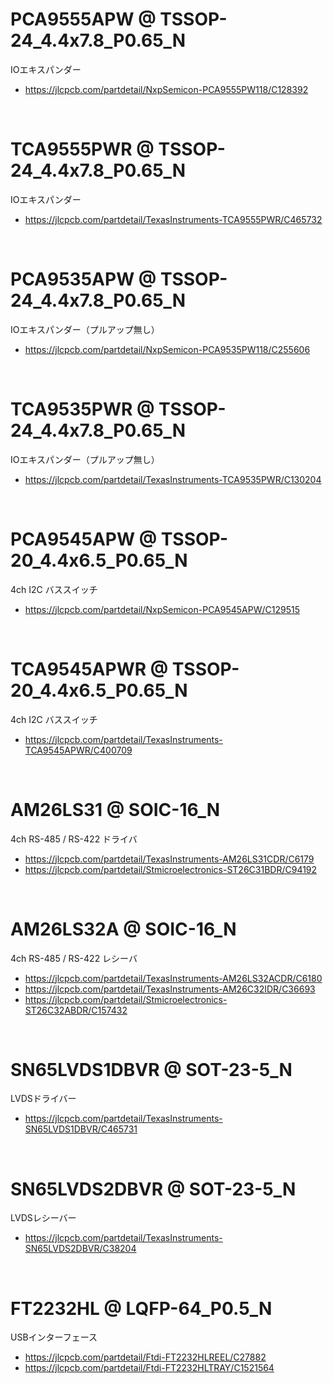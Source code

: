 


# PCA9555APW @ TSSOP-24_4.4x7.8_P0.65_N

IOエキスパンダー

 - https://jlcpcb.com/partdetail/NxpSemicon-PCA9555PW118/C128392




<br>

# TCA9555PWR @ TSSOP-24_4.4x7.8_P0.65_N

IOエキスパンダー

 - https://jlcpcb.com/partdetail/TexasInstruments-TCA9555PWR/C465732




<br>

# PCA9535APW @ TSSOP-24_4.4x7.8_P0.65_N

IOエキスパンダー（プルアップ無し）

 - https://jlcpcb.com/partdetail/NxpSemicon-PCA9535PW118/C255606




<br>

# TCA9535PWR @ TSSOP-24_4.4x7.8_P0.65_N

IOエキスパンダー（プルアップ無し）

 - https://jlcpcb.com/partdetail/TexasInstruments-TCA9535PWR/C130204




<br>

# PCA9545APW @ TSSOP-20_4.4x6.5_P0.65_N

4ch I2C バススイッチ

 - https://jlcpcb.com/partdetail/NxpSemicon-PCA9545APW/C129515





<br>

# TCA9545APWR @ TSSOP-20_4.4x6.5_P0.65_N

4ch I2C バススイッチ

 - https://jlcpcb.com/partdetail/TexasInstruments-TCA9545APWR/C400709





<br>

# AM26LS31 @ SOIC-16_N

4ch RS-485 / RS-422 ドライバ

 - https://jlcpcb.com/partdetail/TexasInstruments-AM26LS31CDR/C6179
 - https://jlcpcb.com/partdetail/Stmicroelectronics-ST26C31BDR/C94192




<br>

# AM26LS32A @ SOIC-16_N

4ch RS-485 / RS-422 レシーバ

 - https://jlcpcb.com/partdetail/TexasInstruments-AM26LS32ACDR/C6180
 - https://jlcpcb.com/partdetail/TexasInstruments-AM26C32IDR/C36693
 - https://jlcpcb.com/partdetail/Stmicroelectronics-ST26C32ABDR/C157432




<br>

# SN65LVDS1DBVR @ SOT-23-5_N

LVDSドライバー

 - https://jlcpcb.com/partdetail/TexasInstruments-SN65LVDS1DBVR/C465731



<br>

# SN65LVDS2DBVR @ SOT-23-5_N

LVDSレシーバー

 - https://jlcpcb.com/partdetail/TexasInstruments-SN65LVDS2DBVR/C38204











<br>

# FT2232HL @ LQFP-64_P0.5_N

USBインターフェース

 - https://jlcpcb.com/partdetail/Ftdi-FT2232HLREEL/C27882
 - https://jlcpcb.com/partdetail/Ftdi-FT2232HLTRAY/C1521564




